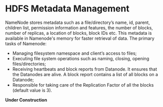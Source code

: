 # HDFS Metadata Management

NameNode stores metadata such as a file/directory’s name, id, parent, children list, permission information and features, the number of blocks, number of replicas, a location of blocks, block IDs etc. This metadata is available in Namenode's memory for faster retrieval of data. The primary tasks of Namenode:

- Managing filesystem namespace and client’s access to files;
- Executing file system operations such as naming, closing, opening files/directories;
- Receiving heartbeats and block reports from Datanode. It ensures that the Datanodes are alive. A block report contains a list of all blocks on a Datanode;
- Responsible for taking care of the Replication Factor of all the blocks (default value is 3).

**Under Construction**

